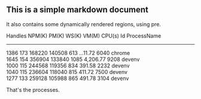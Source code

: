 ﻿## This is a simple markdown document

It also contains some dynamically rendered regions, using pre.


Handles  NPM(K)    PM(K)      WS(K) VM(M)   CPU(s)     Id ProcessName                                                     
-------  ------    -----      ----- -----   ------     -- -----------                                                     
   1386     173   168220     140508   613 ...11.72   6040 chrome                                                          
   1645     154   356904     133840  1085 4,206.77   9208 devenv                                                          
   1000     115   244568     119356   834   391.58   2232 devenv                                                          
   1040     115   236604     118040   815   411.72   7500 devenv                                                          
   1277     133   259128     105988   865   491.78   3104 devenv                                                          

That's the processes.



